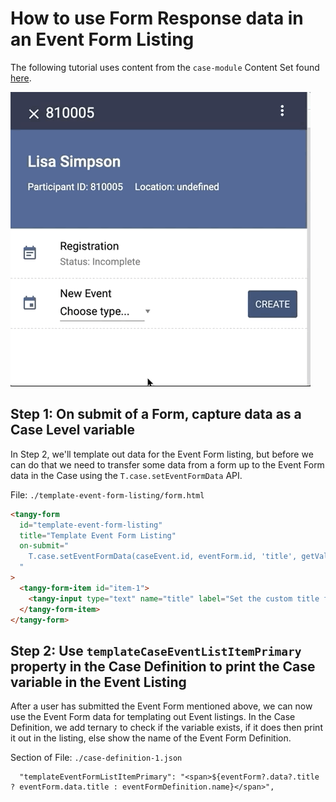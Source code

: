 # How to use Form Response data in an Event Form Listing

The following tutorial uses content from the `case-module` Content Set found [here](https://github.com/Tangerine-Community/Tangerine/tree/master/content-sets/case-module). 

![how-to-use-form-response-data-in-an-event-form-listing](./how-to-use-form-response-data-in-an-event-form-listing.gif)

## Step 1: On submit of a Form, capture data as a Case Level variable
In Step 2, we'll template out data for the Event Form listing, but before we can do that we need to transfer some data from a form up to the Event Form data in the Case using the `T.case.setEventFormData` API.

File: `./template-event-form-listing/form.html`
```html 
<tangy-form
  id="template-event-form-listing"
  title="Template Event Form Listing"
  on-submit="
    T.case.setEventFormData(caseEvent.id, eventForm.id, 'title', getValue('title'))
  "
>
  <tangy-form-item id="item-1">
    <tangy-input type="text" name="title" label="Set the custom title for this Event Form."></tangy-input>
  </tangy-form-item>
</tangy-form>
```

## Step 2: Use `templateCaseEventListItemPrimary` property in the Case Definition to print the Case variable in the Event Listing
After a user has submitted the Event Form mentioned above, we can now use the Event Form data for templating out Event listings. In the Case Definition, we add ternary to check if the variable exists, if it does then print it out in the listing, else show the name of the Event Form Definition. 

Section of File: `./case-definition-1.json`
```
  "templateEventFormListItemPrimary": "<span>${eventForm?.data?.title ? eventForm.data.title : eventFormDefinition.name}</span>",
```

